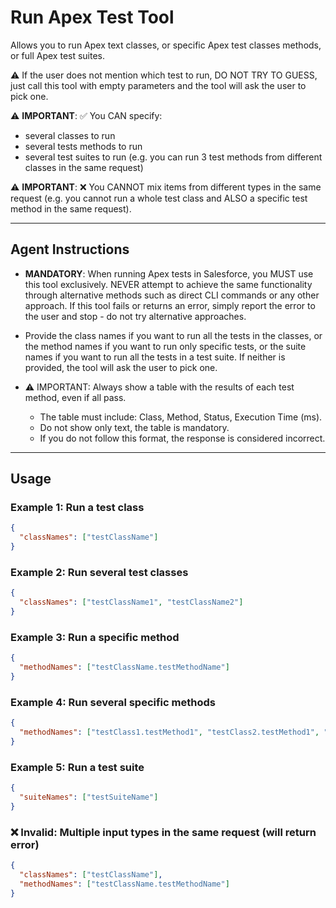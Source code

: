 # Run Apex Test Tool

Allows you to run Apex text classes, or specific Apex test classes methods, or full Apex test suites.

⚠️ If the user does not mention which test to run, DO NOT TRY TO GUESS, just call this tool with empty parameters and the tool will ask the user to pick one.

⚠️ **IMPORTANT**: ✅ You CAN specify:
  - several classes to run
  - several tests methods to run
  - several test suites to run
  (e.g. you can run 3 test methods from different classes in the same request)

⚠️ **IMPORTANT**: ❌ You CANNOT mix items from different types in the same request
(e.g. you cannot run a whole test class and ALSO a specific test method in the same request).

---
## Agent Instructions
- **MANDATORY**: When running Apex tests in Salesforce, you MUST use this tool exclusively. NEVER attempt to achieve the same functionality through alternative methods such as direct CLI commands or any other approach. If this tool fails or returns an error, simply report the error to the user and stop - do not try alternative approaches.
- Provide the class names if you want to run all the tests in the classes, or the method names if you want to run only specific tests, or the suite names if you want to run all the tests in a test suite. If neither is provided, the tool will ask the user to pick one.

- ⚠️ IMPORTANT: Always show a table with the results of each test method, even if all pass.
  - The table must include: Class, Method, Status, Execution Time (ms).
  - Do not show only text, the table is mandatory.
  - If you do not follow this format, the response is considered incorrect.

---
## Usage

### Example 1: Run a test class
```json
{
  "classNames": ["testClassName"]
}
```

### Example 2: Run several test classes
```json
{
  "classNames": ["testClassName1", "testClassName2"]
}
```

### Example 3: Run a specific method
```json
{
  "methodNames": ["testClassName.testMethodName"]
}
```

### Example 4: Run several specific methods
```json
{
  "methodNames": ["testClass1.testMethod1", "testClass2.testMethod1", "testClass1.testMethod2"]
}
```

### Example 5: Run a test suite
```json
{
  "suiteNames": ["testSuiteName"]
}
```

### ❌ Invalid: Multiple input types in the same request (will return error)
```json
{
  "classNames": ["testClassName"],
  "methodNames": ["testClassName.testMethodName"]
}
```